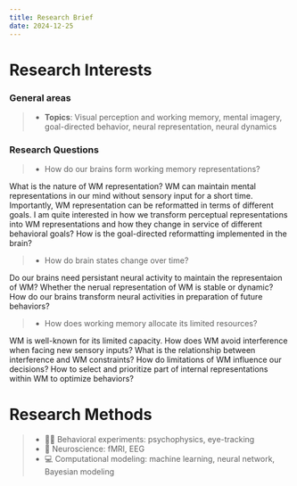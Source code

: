 ```yaml
---
title: Research Brief
date: 2024-12-25 
---
```


# Research Interests
### General areas
>* **Topics**: Visual perception and working memory, mental imagery, goal-directed behavior, neural representation, neural dynamics

### Research Questions
 
>* How do our brains form working memory representations?

What is the nature of WM representation? WM can maintain mental representations in our mind without sensory input for a short time. Importantly, WM representation can be reformatted in terms of different goals. I am quite interested in how we transform perceptual representations into WM representations and how they change in service of different behavioral goals? How is the goal-directed reformatting implemented in the brain? 


>* How do brain states change over time?

Do our brains need persistant neural activity to maintain the representaion of WM? Whether the nerual representation of WM is stable or dynamic? How do our brains transform neural activities in preparation of future behaviors? 


>* How does working memory allocate its limited resources?

WM is well-known for its limited capacity. How does WM avoid interference when facing new sensory inputs? What is the relationship between interference and WM constraints? How do limitations of WM influence our decisions? How to select and prioritize part of internal representations within WM to optimize behaviors? 


# Research Methods
>* 🙋‍♀️ Behavioral experiments: psychophysics, eye-tracking
>* 🧠 Neuroscience: fMRI, EEG
>* 💻 Computational modeling: machine learning, neural network, Bayesian modeling



